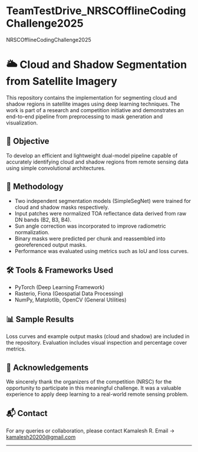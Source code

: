 # TeamTestDrive_NRSCOfflineCodingChallenge2025
NRSCOfflineCodingChallenge2025

# 🌥️ Cloud and Shadow Segmentation from Satellite Imagery

This repository contains the implementation for segmenting cloud and shadow regions in satellite images using deep learning techniques. The work is part of a research and competition initiative and demonstrates an end-to-end pipeline from preprocessing to mask generation and visualization.

## 📌 Objective

To develop an efficient and lightweight dual-model pipeline capable of accurately identifying cloud and shadow regions from remote sensing data using simple convolutional architectures.

## 🧠 Methodology

* Two independent segmentation models (SimpleSegNet) were trained for cloud and shadow masks respectively.
* Input patches were normalized TOA reflectance data derived from raw DN bands (B2, B3, B4).
* Sun angle correction was incorporated to improve radiometric normalization.
* Binary masks were predicted per chunk and reassembled into georeferenced output masks.
* Performance was evaluated using metrics such as IoU and loss curves.

## 🛠️ Tools & Frameworks Used

* PyTorch (Deep Learning Framework)
* Rasterio, Fiona (Geospatial Data Processing)
* NumPy, Matplotlib, OpenCV (General Utilities)


## 📊 Sample Results

Loss curves and example output masks (cloud and shadow) are included in the repository. Evaluation includes visual inspection and percentage cover metrics.

## 🙏 Acknowledgements

We sincerely thank the organizers of the competition (NRSC) for the opportunity to participate in this meaningful challenge. It was a valuable experience to apply deep learning to a real-world remote sensing problem.

## 📬 Contact

For any queries or collaboration, please contact Kamalesh R. Email ->  kamalesh20200@gmail.com

---

